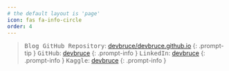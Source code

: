 ```yaml
---
# the default layout is 'page'
icon: fas fa-info-circle
order: 4
---
```


> <kbd>Blog GitHub Repository</kbd>: [devbruce/devbruce.github.io](https://github.com/devbruce/devbruce.github.io)
{: .prompt-tip }
> <kbd>GitHub</kbd>: [devbruce](https://github.com/devbruce)
{: .prompt-info }
> <kbd>LinkedIn</kbd>: [devbruce](https://www.linkedin.com/in/devbruce)
{: .prompt-info }
> <kbd>Kaggle</kbd>: [devbruce](https://www.kaggle.com/devbruce)
{: .prompt-info }
